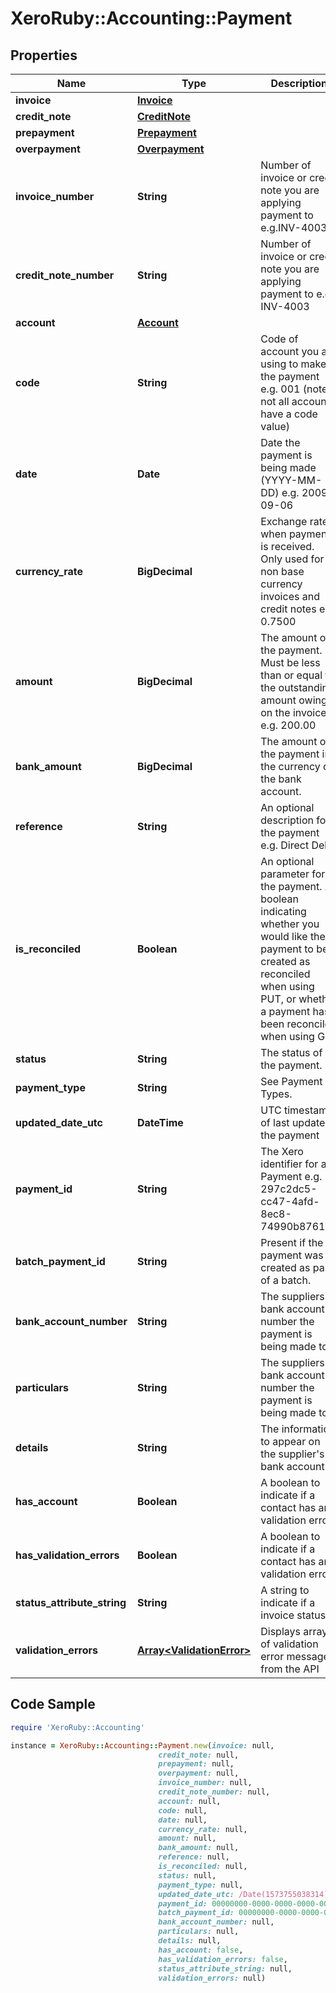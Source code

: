 # XeroRuby::Accounting::Payment

## Properties

Name | Type | Description | Notes
------------ | ------------- | ------------- | -------------
**invoice** | [**Invoice**](Invoice.md) |  | [optional] 
**credit_note** | [**CreditNote**](CreditNote.md) |  | [optional] 
**prepayment** | [**Prepayment**](Prepayment.md) |  | [optional] 
**overpayment** | [**Overpayment**](Overpayment.md) |  | [optional] 
**invoice_number** | **String** | Number of invoice or credit note you are applying payment to e.g.INV-4003 | [optional] 
**credit_note_number** | **String** | Number of invoice or credit note you are applying payment to e.g. INV-4003 | [optional] 
**account** | [**Account**](Account.md) |  | [optional] 
**code** | **String** | Code of account you are using to make the payment e.g. 001 (note- not all accounts have a code value) | [optional] 
**date** | **Date** | Date the payment is being made (YYYY-MM-DD) e.g. 2009-09-06 | [optional] 
**currency_rate** | **BigDecimal** | Exchange rate when payment is received. Only used for non base currency invoices and credit notes e.g. 0.7500 | [optional] 
**amount** | **BigDecimal** | The amount of the payment. Must be less than or equal to the outstanding amount owing on the invoice e.g. 200.00 | [optional] 
**bank_amount** | **BigDecimal** | The amount of the payment in the currency of the bank account. | [optional] 
**reference** | **String** | An optional description for the payment e.g. Direct Debit | [optional] 
**is_reconciled** | **Boolean** | An optional parameter for the payment. A boolean indicating whether you would like the payment to be created as reconciled when using PUT, or whether a payment has been reconciled when using GET | [optional] 
**status** | **String** | The status of the payment. | [optional] 
**payment_type** | **String** | See Payment Types. | [optional] 
**updated_date_utc** | **DateTime** | UTC timestamp of last update to the payment | [optional] 
**payment_id** | **String** | The Xero identifier for an Payment e.g. 297c2dc5-cc47-4afd-8ec8-74990b8761e9 | [optional] 
**batch_payment_id** | **String** | Present if the payment was created as part of a batch. | [optional] 
**bank_account_number** | **String** | The suppliers bank account number the payment is being made to | [optional] 
**particulars** | **String** | The suppliers bank account number the payment is being made to | [optional] 
**details** | **String** | The information to appear on the supplier&#39;s bank account | [optional] 
**has_account** | **Boolean** | A boolean to indicate if a contact has an validation errors | [optional] [default to false]
**has_validation_errors** | **Boolean** | A boolean to indicate if a contact has an validation errors | [optional] [default to false]
**status_attribute_string** | **String** | A string to indicate if a invoice status | [optional] 
**validation_errors** | [**Array&lt;ValidationError&gt;**](ValidationError.md) | Displays array of validation error messages from the API | [optional] 

## Code Sample

```ruby
require 'XeroRuby::Accounting'

instance = XeroRuby::Accounting::Payment.new(invoice: null,
                                 credit_note: null,
                                 prepayment: null,
                                 overpayment: null,
                                 invoice_number: null,
                                 credit_note_number: null,
                                 account: null,
                                 code: null,
                                 date: null,
                                 currency_rate: null,
                                 amount: null,
                                 bank_amount: null,
                                 reference: null,
                                 is_reconciled: null,
                                 status: null,
                                 payment_type: null,
                                 updated_date_utc: /Date(1573755038314)/,
                                 payment_id: 00000000-0000-0000-0000-000000000000,
                                 batch_payment_id: 00000000-0000-0000-0000-000000000000,
                                 bank_account_number: null,
                                 particulars: null,
                                 details: null,
                                 has_account: false,
                                 has_validation_errors: false,
                                 status_attribute_string: null,
                                 validation_errors: null)
```


